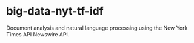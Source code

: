 big-data-nyt-tf-idf
===================

Document analysis and natural language processing using the New York Times API Newswire API.

